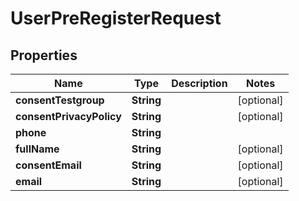 
# UserPreRegisterRequest

## Properties
Name | Type | Description | Notes
------------ | ------------- | ------------- | -------------
**consentTestgroup** | **String** |  |  [optional]
**consentPrivacyPolicy** | **String** |  |  [optional]
**phone** | **String** |  | 
**fullName** | **String** |  |  [optional]
**consentEmail** | **String** |  |  [optional]
**email** | **String** |  |  [optional]



